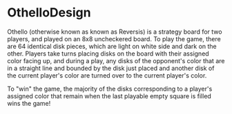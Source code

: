 # OthelloDesign

Othello (otherwise known as known as Reversis) is a strategy board for two players, and played on an 8x8 uncheckered board.
To play the game, there are 64 identical disk pieces, which are light on white side and dark on the other.
Players take turns placing disks on the board with their assigned color facing up, and during a play, any disks of the opponent's color that are in a straight line and bounded by the disk just placed and another disk of the current player's color are turned over to the current player's color.

To "win" the game, the majority of the disks corresponding to a player's assigned color that remain when the last playable empty square is filled wins the game!
